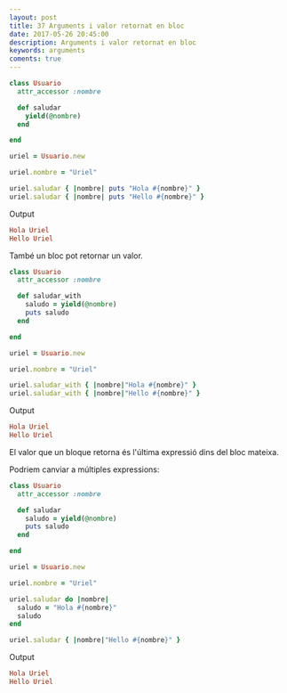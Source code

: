```yaml
---
layout: post
title: 37 Arguments i valor retornat en bloc
date: 2017-05-26 20:45:00
description: Arguments i valor retornat en bloc
keywords: arguments
coments: true
---
```


```ruby
class Usuario
  attr_accessor :nombre

  def saludar
    yield(@nombre)
  end

end

uriel = Usuario.new

uriel.nombre = "Uriel"

uriel.saludar { |nombre| puts "Hola #{nombre}" }
uriel.saludar { |nombre| puts "Hello #{nombre}" }
```

Output

```ruby
Hola Uriel
Hello Uriel
```

També un bloc pot retornar un valor.

```ruby
class Usuario
  attr_accessor :nombre

  def saludar_with
    saludo = yield(@nombre)
    puts saludo
  end

end

uriel = Usuario.new

uriel.nombre = "Uriel"

uriel.saludar_with { |nombre|"Hola #{nombre}" }
uriel.saludar_with { |nombre|"Hello #{nombre}" }
```
Output

```ruby
Hola Uriel
Hello Uriel
```

El valor que un bloque retorna és l'última expressió dins del bloc mateixa.

Podriem canviar a múltiples expressions:

```ruby
class Usuario
  attr_accessor :nombre

  def saludar
    saludo = yield(@nombre)
    puts saludo
  end

end

uriel = Usuario.new

uriel.nombre = "Uriel"

uriel.saludar do |nombre|
  saludo = "Hola #{nombre}"
  saludo
end

uriel.saludar { |nombre|"Hello #{nombre}" }
```

Output

```ruby
Hola Uriel
Hello Uriel
```


